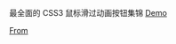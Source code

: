 最全面的 CSS3 鼠标滑过动画按钮集锦
[Demo](https://www.html5tricks.com/demo/css3-hover-buttons/index.html)

[From](https://www.html5tricks.com/css3-hover-buttons.html)
